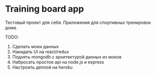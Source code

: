 # Training board app

Тестовый проект для себя.
Приложения для спортивных тренировок дома. 

TODO:
1. Сделать моки данных
2. Накидать UI на react/redux
3. Поднять mongodb с архитектурой данных из моков
4. Набросать простое api на node.js и express
5. Настроить деплой на heroku
